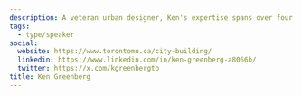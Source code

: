 ```yaml
---
description: A veteran urban designer, Ken's expertise spans over four decades. His work, primarily in North American and European urban centers, focuses on downtown rejuvenation, waterfronts, neighborhood revitalization, and community planning.
tags:
  - type/speaker
social:
  website: https://www.torontomu.ca/city-building/
  linkedin: https://www.linkedin.com/in/ken-greenberg-a8066b/
  twitter: https://x.com/kgreenbergto
title: Ken Greenberg
---
```

